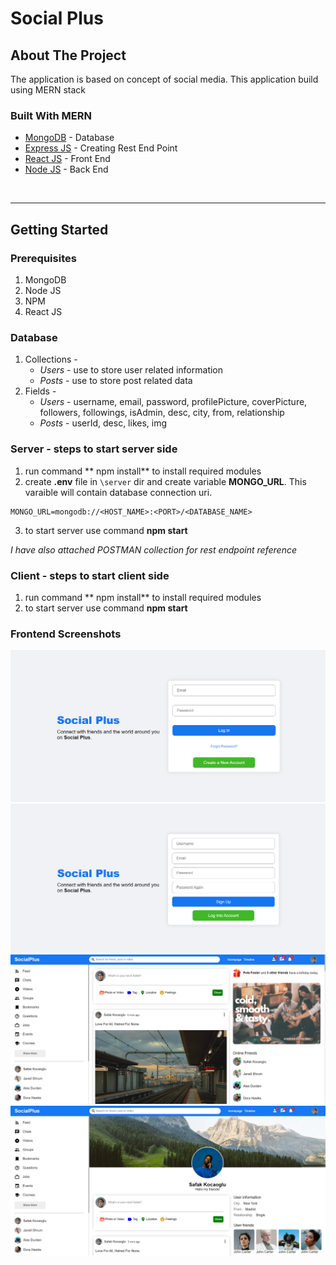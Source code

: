 # Social Plus
<!-- ABOUT THE PROJECT -->
## About The Project
The application is based on concept of social media. This application build using MERN stack
### Built With MERN
* [MongoDB](https://www.mongodb.com/) - Database
* [Express JS](https://expressjs.com/) - Creating Rest End Point
* [React JS](https://reactjs.org/) - Front End
* [Node JS](https://nodejs.org/en/) - Back End 

<br>
<hr>

<!-- GETTING STARTED -->
## Getting Started
### Prerequisites
1. MongoDB
2. Node JS
3. NPM
3. React JS

### Database
1. Collections - 
    - *Users* - use to store user related information
    - *Posts* -  use to store post related data
2. Fields - 
    - *Users* - username, email, password, profilePicture, coverPicture, followers, followings, isAdmin, desc, city, from, relationship
    - *Posts* -  userId, desc, likes, img

### Server - steps to start server side
1. run command ** npm install** to install required modules
2. create **.env** file in ``` \server ``` dir and create variable **MONGO_URL**. This varaible will contain database connection uri.
```
MONGO_URL=mongodb://<HOST_NAME>:<PORT>/<DATABASE_NAME>
```
3. to start server use command **npm start**


*I have also attached POSTMAN collection for rest endpoint reference*

### Client - steps to start client side
1. run command ** npm install** to install required modules
2. to start server use command **npm start**

### Frontend Screenshots
![Login](social_plus_login.PNG)
![Register](social_plus_register.PNG)
![Home](social_plus_home.PNG)
![Profile](social_plus_profile.PNG)
